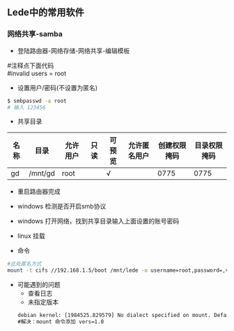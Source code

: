 ## Lede中的常用软件


### 网络共享-samba

- 登陆路由器-网络存储-网络共享-编辑模板

#注释点下面代码   
#invalid users = root

- 设置用户/密码(不设置为匿名)

```bash
$ smbpasswd -a root
# 输入 123456
```

- 共享目录

| 名称 | 目录 |  允许用户  |只读  |可预览  |允许匿名用户|创建权限掩码|目录权限掩码|
|-------| -------| -------| -------| -------| -------| -------| -------|
| gd      | /mnt/gd   |   root     ||√||0775|0775|

- 重启路由器完成

- windows 检测是否开启smb协议
- windows 打开网络，找到共享目录输入上面设置的账号密码

- linux 挂载
- 命令
```bash
#此处匿名方式
mount -t cifs //192.168.1.5/boot /mnt/lede -o username=root,password=,vers=1.0
```

- 可能遇到的问题
  - 查看日志
  - 未指定版本
  ```txt
  debian kernel: [1984525.829579] No dialect specified on mount. Default has changed to a more secure dialect, SMB2.1 or later (e.g. SMB3), from CIFS (SMB1). To use the less secure SMB1 dialect to access old servers which do not support SMB3 (or SMB2.1) specify vers=1.0 on mount.
  #解决：mount 命令添加 vers=1.0
  ```
  

  
  
  
